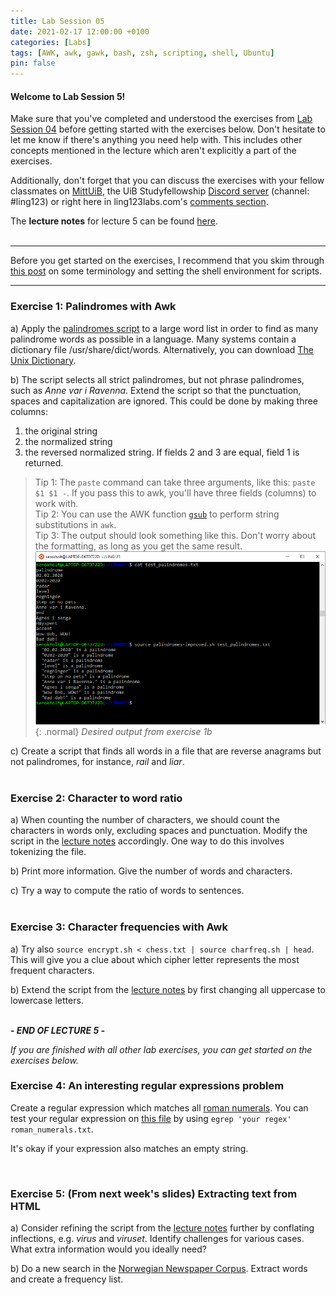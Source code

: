 ```yaml
---
title: Lab Session 05
date: 2021-02-17 12:00:00 +0100
categories: [Labs]
tags: [AWK, awk, gawk, bash, zsh, scripting, shell, Ubuntu]
pin: false
---
```


#### Welcome to Lab Session 5! <br>

Make sure that you've completed and understood the exercises from
[Lab Session 04](https://sebastianrokholt.github.io/LING123labs/posts/Lab-Session-04/) before getting started with
the exercises below. Don't hesitate to let me know if there's anything you need help with. This includes other concepts
mentioned in the lecture which aren't explicitly a part of the exercises. <br>

Additionally, don't forget that you can
discuss the exercises with your fellow classmates on [MittUiB](https://mitt.uib.no/courses/27100/discussion_topics),
the UiB Studyfellowship [Discord server](https://discord.gg/sXgmWQ2G) (channel: #ling123) or right here in
ling123labs.com's [comments section](#post-extend-wrapper).


The **lecture notes** for lecture 5 can be found
[here](https://lingkurs.h.uib.no/webroot/index.php?page=scripting/palindromes&lang=en&course=ling123).
<br>
<br>

---

Before you get started on the exercises, I recommend that you skim through [this post]() on some terminology and
setting the shell environment for scripts.

---

### Exercise 1: Palindromes with Awk <br>
a) Apply the
[palindromes script](https://lingkurs.h.uib.no/webroot/index.php?page=scripting/palindromes&lang=en&course=ling123)
to a large word list in order to find as many palindrome words as possible in a language.
Many systems contain a dictionary file /usr/share/dict/words. Alternatively, you can download
[The Unix Dictionary](http://wiki.puzzlers.org/pub/wordlists/unixdict.txt).
<br>


b) The script selects all strict palindromes, but not phrase palindromes, such as *Anne var i Ravenna*.
Extend the script so that the punctuation, spaces and capitalization are ignored.
This could be done by making three columns:
1. the original string
2. the normalized string
3. the reversed normalized string. If fields 2 and 3 are equal, field 1 is returned.
   <br>

> Tip 1: The `paste` command can take three arguments, like this: `paste $1 $1 -`.
> If you pass this to awk, you'll have three fields (columns) to work with. <br>
> Tip 2: You can use the AWK function [`gsub`](https://www.gnu.org/software/gawk/manual/html_node/String-Functions.html)
> to perform string substitutions in `awk`. <br>
> Tip 3: The output should look something like this.
> Don't worry about the formatting, as long as you get the same result.
![Output from palindromes-improved.sh](/assets/img/lab-post-05/output-palindromes-improved.sh.png){: .normal}
_Desired output from exercise 1b_


c) Create a script that finds all words in a file that are reverse anagrams but not palindromes,
for instance, *rail* and *liar*.
<br>
<br>


### Exercise 2: Character to word ratio <br>
a) When counting the number of characters, we should count the characters in words only, excluding spaces and
punctuation. Modify the script in the
[lecture notes](https://lingkurs.h.uib.no/webroot/index.php?page=scripting/charwordratio&lang=en&course=ling123)
accordingly. One way to do this involves tokenizing the file.
<br>

b) Print more information. Give the number of words and characters.
<br>

c) Try a way to compute the ratio of words to sentences.
<br>
<br>


### Exercise 3: Character frequencies with Awk <br>
a) Try also `source encrypt.sh < chess.txt | source charfreq.sh | head`. This will give you a clue about which cipher
letter represents the most frequent characters.
<br>

b) Extend the script from the
[lecture notes](https://lingkurs.h.uib.no/webroot/index.php?page=scripting/charfreq&lang=en&course=ling123) by first
changing all uppercase to lowercase letters.
<br>
<br>


***- END OF LECTURE 5 -***

*If you are finished with all other lab exercises, you can get started on the exercises below.*

### Exercise 4: An interesting regular expressions problem
Create a regular expression which matches all [roman numerals](https://www.britannica.com/topic/Roman-numeral).
You can test your regular expression on [this file](https://mitt.uib.no/files/3148777/download?download_frd=1)
by using `egrep 'your regex' roman_numerals.txt`.

It's okay if your expression also matches an empty string.

<br>


### Exercise 5: (From next week's slides) Extracting text from HTML <br>
a) Consider refining the script from the
[lecture notes](https://lingkurs.h.uib.no/webroot/index.php?page=scripting/htmlcorpus&lang=en&course=ling123)
further by conflating inflections, e.g. *virus* and *viruset*.
Identify challenges for various cases. What extra information would you ideally need? <br>

b) Do a new search in the [Norwegian Newspaper Corpus](http://avis.uib.no/).
Extract words and create a frequency list.
